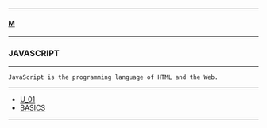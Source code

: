 
---

#### [M](https://github.com/ttltrk/TTT/blob/master/menu.md)

---

### JAVASCRIPT

---

```
JavaScript is the programming language of HTML and the Web.
```

---

* [U_01](https://github.com/ttltrk/TTT/tree/master/JS/U_01/INTRO.md)
* [BASICS]()

---
